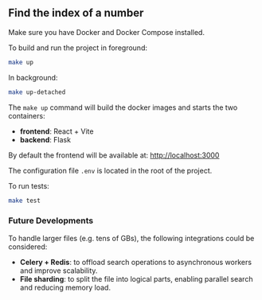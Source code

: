 ## Find the index of a number

Make sure you have Docker and Docker Compose installed.

To build and run the project in foreground:

```bash
make up
```

In background:

```bash
make up-detached
```

The `make up` command will build the docker images and starts the two containers:


- **frontend**: React + Vite
- **backend**: Flask

By default the frontend will be available at: [http://localhost:3000](http://localhost:3000)


The configuration file `.env` is located in the root of the project.


To run tests:

```bash
make test
```

### Future Developments

To handle larger files (e.g. tens of GBs), the following integrations could be considered:

- **Celery + Redis**: to offload search operations to asynchronous workers and improve scalability.
- **File sharding**: to split the file into logical parts, enabling parallel search and reducing memory load.



